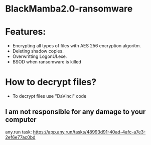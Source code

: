# BlackMamba2.0-ransomware
# Features:
* Encrypting all types of files with AES 256 encryption algoritm.
* Deleting shadow copies.
* Overwritting LogonUI.exe.
* BSOD when ransomware is killed
# How to decrypt files?
* To decrypt files use "DaVinci" code

## I am not responsible for any damage to your computer

any.run task: https://app.any.run/tasks/48993d91-40ad-4afc-a7e3-2ef6e77ac0bd

